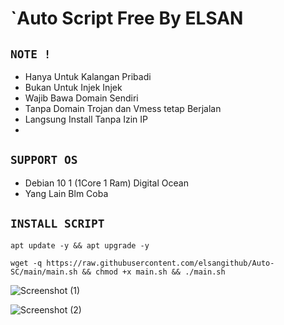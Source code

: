 # `Auto Script Free By ELSAN

## `NOTE !`
- Hanya Untuk Kalangan Pribadi
- Bukan Untuk Injek Injek
- Wajib Bawa Domain Sendiri
- Tanpa Domain Trojan dan Vmess tetap Berjalan
- Langsung Install Tanpa Izin IP
- 

## `SUPPORT OS`
- Debian 10 1 (1Core 1 Ram) Digital Ocean
- Yang Lain Blm Coba

## `INSTALL SCRIPT`

```
apt update -y && apt upgrade -y
```

```
wget -q https://raw.githubusercontent.com/elsangithub/Auto-SC/main/main.sh && chmod +x main.sh && ./main.sh
```

![Screenshot (1)](https://github.com/elsangithub/Auto-SC/Image/1.JPG)

![Screenshot (2)](https://github.com/elsangithub/Auto-SC/Image/2.JPG)
